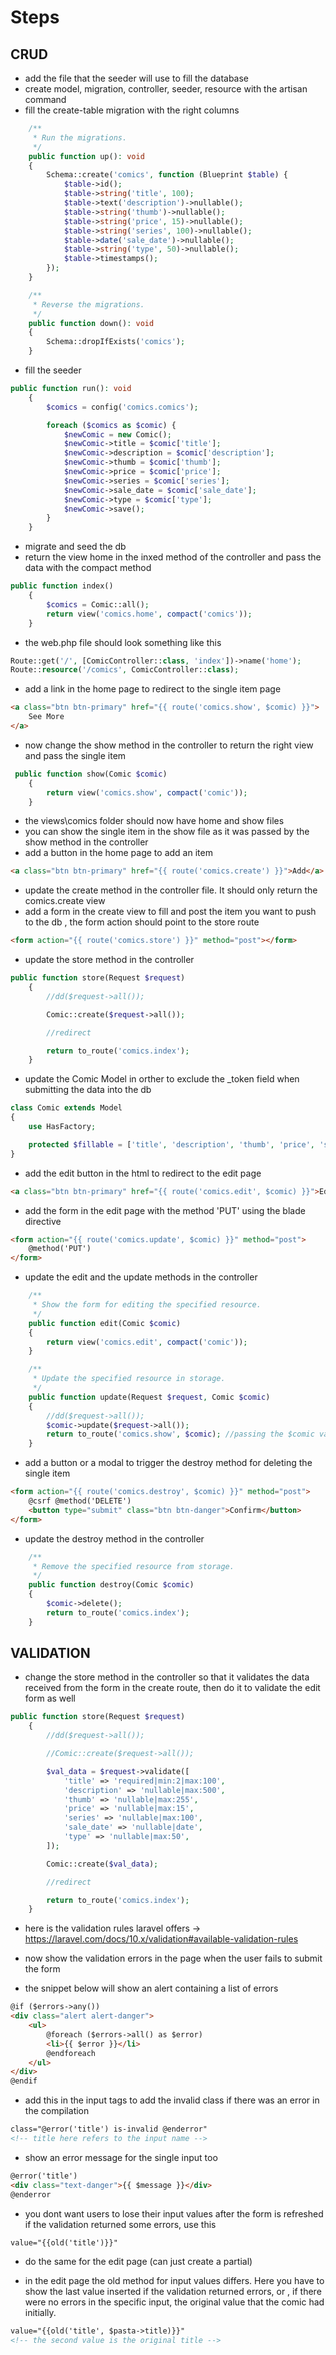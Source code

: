 # Steps

## CRUD

-   add the file that the seeder will use to fill the database
-   create model, migration, controller, seeder, resource with the artisan command
-   fill the create-table migration with the right columns

```php
    /**
     * Run the migrations.
     */
    public function up(): void
    {
        Schema::create('comics', function (Blueprint $table) {
            $table->id();
            $table->string('title', 100);
            $table->text('description')->nullable();
            $table->string('thumb')->nullable();
            $table->string('price', 15)->nullable();
            $table->string('series', 100)->nullable();
            $table->date('sale_date')->nullable();
            $table->string('type', 50)->nullable();
            $table->timestamps();
        });
    }

    /**
     * Reverse the migrations.
     */
    public function down(): void
    {
        Schema::dropIfExists('comics');
    }
```

-   fill the seeder

```php
public function run(): void
    {
        $comics = config('comics.comics');

        foreach ($comics as $comic) {
            $newComic = new Comic();
            $newComic->title = $comic['title'];
            $newComic->description = $comic['description'];
            $newComic->thumb = $comic['thumb'];
            $newComic->price = $comic['price'];
            $newComic->series = $comic['series'];
            $newComic->sale_date = $comic['sale_date'];
            $newComic->type = $comic['type'];
            $newComic->save();
        }
    }
```

-   migrate and seed the db
-   return the view home in the inxed method of the controller and pass the data with the compact method

```php
public function index()
    {
        $comics = Comic::all();
        return view('comics.home', compact('comics'));
    }
```

-   the web.php file should look something like this

```php
Route::get('/', [ComicController::class, 'index'])->name('home');
Route::resource('/comics', ComicController::class);
```

-   add a link in the home page to redirect to the single item page

```html
<a class="btn btn-primary" href="{{ route('comics.show', $comic) }}">
    See More
</a>
```

-   now change the show method in the controller to return the right view and pass the single item

```php
 public function show(Comic $comic)
    {
        return view('comics.show', compact('comic'));
    }
```

-   the views\comics folder should now have home and show files
-   you can show the single item in the show file as it was passed by the show method in the controller
-   add a button in the home page to add an item

```html
<a class="btn btn-primary" href="{{ route('comics.create') }}">Add</a>
```

-   update the create method in the controller file. It should only return the comics.create view
-   add a form in the create view to fill and post the item you want to push to the db , the form action should point to the store route

```html
<form action="{{ route('comics.store') }}" method="post"></form>
```

-   update the store method in the controller

```php
public function store(Request $request)
    {
        //dd($request->all());

        Comic::create($request->all());

        //redirect

        return to_route('comics.index');
    }
```

-   update the Comic Model in orther to exclude the \_token field when submitting the data into the db

```php
class Comic extends Model
{
    use HasFactory;

    protected $fillable = ['title', 'description', 'thumb', 'price', 'series', 'sale_date', 'type'];
}
```

-   add the edit button in the html to redirect to the edit page

```html
<a class="btn btn-primary" href="{{ route('comics.edit', $comic) }}">Edit</a>
```

-   add the form in the edit page with the method 'PUT' using the blade directive

```html
<form action="{{ route('comics.update', $comic) }}" method="post">
    @method('PUT')
</form>
```

-   update the edit and the update methods in the controller

```php
    /**
     * Show the form for editing the specified resource.
     */
    public function edit(Comic $comic)
    {
        return view('comics.edit', compact('comic'));
    }

    /**
     * Update the specified resource in storage.
     */
    public function update(Request $request, Comic $comic)
    {
        //dd($request->all());
        $comic->update($request->all());
        return to_route('comics.show', $comic); //passing the $comic variable just because the show rout needs the single item
    }
```

-   add a button or a modal to trigger the destroy method for deleting the single item

```html
<form action="{{ route('comics.destroy', $comic) }}" method="post">
    @csrf @method('DELETE')
    <button type="submit" class="btn btn-danger">Confirm</button>
</form>
```

-   update the destroy method in the controller

```php
    /**
     * Remove the specified resource from storage.
     */
    public function destroy(Comic $comic)
    {
        $comic->delete();
        return to_route('comics.index');
    }
```

## VALIDATION

-   change the store method in the controller so that it validates the data received from the form in the create route, then do it to validate the edit form as well

```php
public function store(Request $request)
    {
        //dd($request->all());

        //Comic::create($request->all());

        $val_data = $request->validate([
            'title' => 'required|min:2|max:100',
            'description' => 'nullable|max:500',
            'thumb' => 'nullable|max:255',
            'price' => 'nullable|max:15',
            'series' => 'nullable|max:100',
            'sale_date' => 'nullable|date',
            'type' => 'nullable|max:50',
        ]);

        Comic::create($val_data);

        //redirect

        return to_route('comics.index');
    }
```

-   here is the validation rules laravel offers -> https://laravel.com/docs/10.x/validation#available-validation-rules

-   now show the validation errors in the page when the user fails to submit the form

-   the snippet below will show an alert containing a list of errors

```html
@if ($errors->any())
<div class="alert alert-danger">
    <ul>
        @foreach ($errors->all() as $error)
        <li>{{ $error }}</li>
        @endforeach
    </ul>
</div>
@endif
```

-   add this in the input tags to add the invalid class if there was an error in the compilation

```html
class="@error('title') is-invalid @enderror"
<!-- title here refers to the input name -->
```

-   show an error message for the single input too

```html
@error('title')
<div class="text-danger">{{ $message }}</div>
@enderror
```

-   you dont want users to lose their input values after the form is refreshed if the validation returned some errors, use this

```html
value="{{old('title')}}"
```

-   do the same for the edit page (can just create a partial)

-   in the edit page the old method for input values differs. Here you have to show the last value inserted if the validation returned errors, or , if there were no errors in the specific input, the original value that the comic had initially.

```html
value="{{old('title', $pasta->title)}}"
<!-- the second value is the original title -->
```
